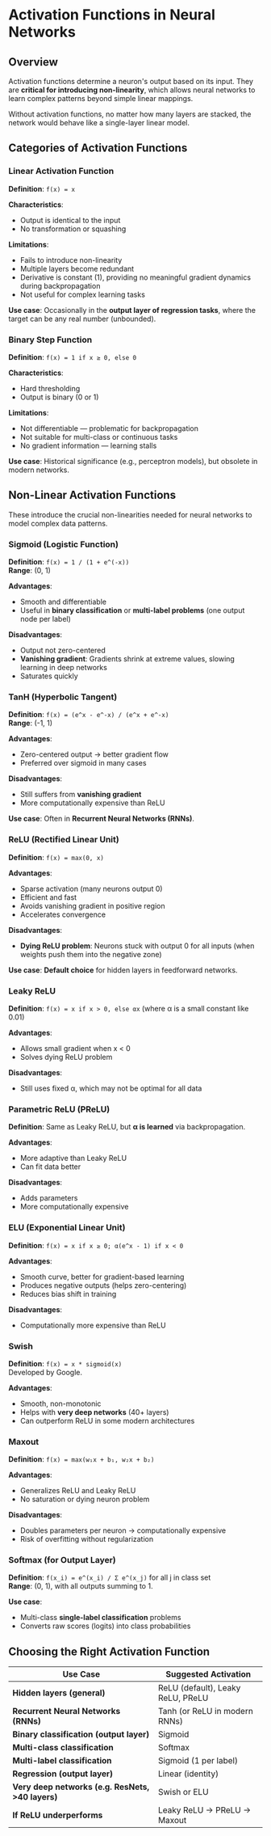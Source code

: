 # Activation Functions in Neural Networks

## Overview

Activation functions determine a neuron's output based on its input. They are **critical for introducing non-linearity**, which allows neural networks to learn complex patterns beyond simple linear mappings.

Without activation functions, no matter how many layers are stacked, the network would behave like a single-layer linear model.

## Categories of Activation Functions

### Linear Activation Function

**Definition**: `f(x) = x`

**Characteristics**:
- Output is identical to the input
- No transformation or squashing

**Limitations**:
- Fails to introduce non-linearity
- Multiple layers become redundant
- Derivative is constant (1), providing no meaningful gradient dynamics during backpropagation
- Not useful for complex learning tasks

**Use case**: Occasionally in the **output layer of regression tasks**, where the target can be any real number (unbounded).

### Binary Step Function

**Definition**: `f(x) = 1 if x ≥ 0, else 0`

**Characteristics**:
- Hard thresholding
- Output is binary (0 or 1)

**Limitations**:
- Not differentiable — problematic for backpropagation
- Not suitable for multi-class or continuous tasks
- No gradient information — learning stalls

**Use case**: Historical significance (e.g., perceptron models), but obsolete in modern networks.

## Non-Linear Activation Functions

These introduce the crucial non-linearities needed for neural networks to model complex data patterns.

### Sigmoid (Logistic Function)

**Definition**: `f(x) = 1 / (1 + e^(-x))`  
**Range**: (0, 1)

**Advantages**:
- Smooth and differentiable
- Useful in **binary classification** or **multi-label problems** (one output node per label)

**Disadvantages**:
- Output not zero-centered
- **Vanishing gradient**: Gradients shrink at extreme values, slowing learning in deep networks
- Saturates quickly

### TanH (Hyperbolic Tangent)

**Definition**: `f(x) = (e^x - e^-x) / (e^x + e^-x)`  
**Range**: (-1, 1)

**Advantages**:
- Zero-centered output → better gradient flow
- Preferred over sigmoid in many cases

**Disadvantages**:
- Still suffers from **vanishing gradient**
- More computationally expensive than ReLU

**Use case**: Often in **Recurrent Neural Networks (RNNs)**.

### ReLU (Rectified Linear Unit)

**Definition**: `f(x) = max(0, x)`

**Advantages**:
- Sparse activation (many neurons output 0)
- Efficient and fast
- Avoids vanishing gradient in positive region
- Accelerates convergence

**Disadvantages**:
- **Dying ReLU problem**: Neurons stuck with output 0 for all inputs (when weights push them into the negative zone)

**Use case**: **Default choice** for hidden layers in feedforward networks.

### Leaky ReLU

**Definition**: `f(x) = x if x > 0, else αx` (where α is a small constant like 0.01)

**Advantages**:
- Allows small gradient when x < 0
- Solves dying ReLU problem

**Disadvantages**:
- Still uses fixed α, which may not be optimal for all data

### Parametric ReLU (PReLU)

**Definition**: Same as Leaky ReLU, but **α is learned** via backpropagation.

**Advantages**:
- More adaptive than Leaky ReLU
- Can fit data better

**Disadvantages**:
- Adds parameters
- More computationally expensive

### ELU (Exponential Linear Unit)

**Definition**: `f(x) = x if x ≥ 0; α(e^x - 1) if x < 0`

**Advantages**:
- Smooth curve, better for gradient-based learning
- Produces negative outputs (helps zero-centering)
- Reduces bias shift in training

**Disadvantages**:
- Computationally more expensive than ReLU

### Swish

**Definition**: `f(x) = x * sigmoid(x)`  
Developed by Google.

**Advantages**:
- Smooth, non-monotonic
- Helps with **very deep networks** (40+ layers)
- Can outperform ReLU in some modern architectures

### Maxout

**Definition**: `f(x) = max(w₁x + b₁, w₂x + b₂)`

**Advantages**:
- Generalizes ReLU and Leaky ReLU
- No saturation or dying neuron problem

**Disadvantages**:
- Doubles parameters per neuron → computationally expensive
- Risk of overfitting without regularization

### Softmax (for Output Layer)

**Definition**: `f(x_i) = e^(x_i) / Σ e^(x_j)` for all j in class set  
**Range**: (0, 1), with all outputs summing to 1.

**Use case**:
- Multi-class **single-label classification** problems
- Converts raw scores (logits) into class probabilities

## Choosing the Right Activation Function

| Use Case | Suggested Activation |
|----------|-----------------------|
| **Hidden layers (general)** | ReLU (default), Leaky ReLU, PReLU |
| **Recurrent Neural Networks (RNNs)** | Tanh (or ReLU in modern RNNs) |
| **Binary classification (output layer)** | Sigmoid |
| **Multi-class classification** | Softmax |
| **Multi-label classification** | Sigmoid (1 per label) |
| **Regression (output layer)** | Linear (identity) |
| **Very deep networks (e.g. ResNets, >40 layers)** | Swish or ELU |
| **If ReLU underperforms** | Leaky ReLU → PReLU → Maxout |
